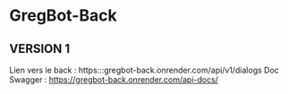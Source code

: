 # GregBot-Back
## VERSION 1 
Lien vers le back : https:::gregbot-back.onrender.com/api/v1/dialogs
Doc Swagger : https://gregbot-back.onrender.com/api-docs/
